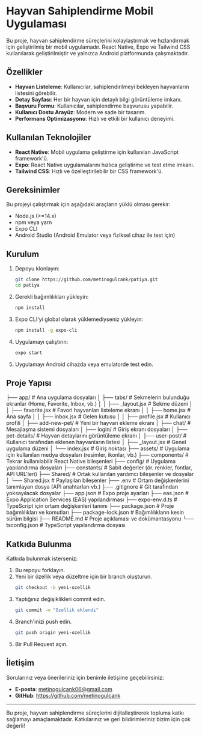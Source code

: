 # Hayvan Sahiplendirme Mobil Uygulaması

Bu proje, hayvan sahiplendirme süreçlerini kolaylaştırmak ve hızlandırmak için geliştirilmiş bir mobil uygulamadır. React Native, Expo ve Tailwind CSS kullanılarak geliştirilmiştir ve yalnızca Android platformunda çalışmaktadır.

## Özellikler

- **Hayvan Listeleme**: Kullanıcılar, sahiplendirilmeyi bekleyen hayvanların listesini görebilir.
- **Detay Sayfası**: Her bir hayvan için detaylı bilgi görüntüleme imkanı.
- **Başvuru Formu**: Kullanıcılar, sahiplendirme başvurusu yapabilir.
- **Kullanıcı Dostu Arayüz**: Modern ve sade bir tasarım.
- **Performans Optimizasyonu**: Hızlı ve etkili bir kullanıcı deneyimi.

## Kullanılan Teknolojiler

- **React Native**: Mobil uygulama geliştirme için kullanılan JavaScript framework'ü.
- **Expo**: React Native uygulamalarını hızlıca geliştirme ve test etme imkanı.
- **Tailwind CSS**: Hızlı ve özelleştirilebilir bir CSS framework'ü.

## Gereksinimler

Bu projeyi çalıştırmak için aşağıdaki araçların yüklü olması gerekir:

- Node.js (>=14.x)
- npm veya yarn
- Expo CLI
- Android Studio (Android Emulator veya fiziksel cihaz ile test için)

## Kurulum

1. Depoyu klonlayın:

   ```bash
   git clone https://github.com/metinogulcank/patiya.git
   cd patiya
   ```

2. Gerekli bağımlılıkları yükleyin:

   ```bash
   npm install
   ```

3. Expo CLI'yi global olarak yüklemediyseniz yükleyin:

   ```bash
   npm install -g expo-cli
   ```

4. Uygulamayı çalıştırın:

   ```bash
   expo start
   ```

5. Uygulamayı Android cihazda veya emulatorde test edin.

## Proje Yapısı

├── app/                   # Ana uygulama dosyaları
│   ├── tabs/              # Sekmelerin bulunduğu ekranlar (Home, Favorite, Inbox, vb.)
│   │   ├── _layout.jsx    # Sekme düzeni
│   │   ├── favorite.jsx   # Favori hayvanları listeleme ekranı
│   │   ├── home.jsx       # Ana sayfa
│   │   ├── inbox.jsx      # Gelen kutusu
│   │   ├── profile.jsx    # Kullanıcı profili
│   ├── add-new-pet/       # Yeni bir hayvan ekleme ekranı
│   ├── chat/              # Mesajlaşma sistemi dosyaları
│   ├── login/             # Giriş ekranı dosyaları
│   ├── pet-details/       # Hayvan detaylarını görüntüleme ekranı
│   ├── user-post/         # Kullanıcı tarafından eklenen hayvanların listesi
│   ├── _layout.jsx        # Genel uygulama düzeni
│   └── index.jsx          # Giriş noktası
├── assets/                # Uygulama için kullanılan medya dosyaları (resimler, ikonlar, vb.)
├── components/            # Tekrar kullanılabilir React Native bileşenleri
├── config/                # Uygulama yapılandırma dosyaları
├── constants/             # Sabit değerler (ör. renkler, fontlar, API URL'leri)
├── Shared/                # Ortak kullanılan yardımcı bileşenler ve dosyalar
│   └── Shared.jsx         # Paylaşılan bileşenler
├── .env                   # Ortam değişkenlerini tanımlayan dosya (API anahtarları vb.)
├── .gitignore             # Git tarafından yoksayılacak dosyalar
├── app.json               # Expo proje ayarları
├── eas.json               # Expo Application Services (EAS) yapılandırması
├── expo-env.d.ts          # TypeScript için ortam değişkenleri tanımı
├── package.json           # Proje bağımlılıkları ve komutları
├── package-lock.json      # Bağımlılıkların kesin sürüm bilgisi
├── README.md              # Proje açıklaması ve dokümantasyonu
└── tsconfig.json          # TypeScript yapılandırma dosyası



## Katkıda Bulunma

Katkıda bulunmak isterseniz:

1. Bu repoyu forklayın.
2. Yeni bir özellik veya düzeltme için bir branch oluşturun.
   ```bash
   git checkout -b yeni-ozellik
   ```
3. Yaptığınız değişiklikleri commit edin.
   ```bash
   git commit -m "Özellik eklendi"
   ```
4. Branch'inizi push edin.
   ```bash
   git push origin yeni-ozellik
   ```
5. Bir Pull Request açın.

## İletişim

Sorularınız veya önerileriniz için benimle iletişime geçebilirsiniz:

- **E-posta**: metinogulcank06@gmail.com
- **GitHub**: https://github.com/metinogulcank

---

Bu proje, hayvan sahiplendirme süreçlerini dijitalleştirerek topluma katkı sağlamayı amaçlamaktadır. Katkılarınız ve geri bildirimleriniz bizim için çok değerli!
